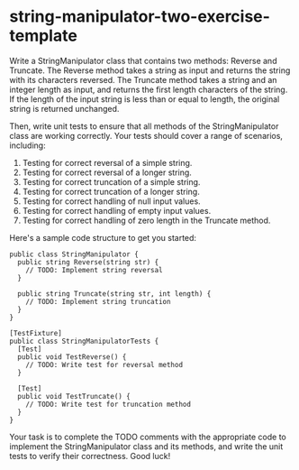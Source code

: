 # string-manipulator-two-exercise-template

Write a StringManipulator class that contains two methods: Reverse and Truncate. The Reverse method takes a string as input and returns the string with its characters reversed. The Truncate method takes a string and an integer length as input, and returns the first length characters of the string. If the length of the input string is less than or equal to length, the original string is returned unchanged.

Then, write unit tests to ensure that all methods of the StringManipulator class are working correctly. Your tests should cover a range of scenarios, including:

1. Testing for correct reversal of a simple string.
2. Testing for correct reversal of a longer string.
3. Testing for correct truncation of a simple string.
4. Testing for correct truncation of a longer string.
5. Testing for correct handling of null input values.
6. Testing for correct handling of empty input values.
7. Testing for correct handling of zero length in the Truncate method.

Here's a sample code structure to get you started:

```
public class StringManipulator {
  public string Reverse(string str) {
    // TODO: Implement string reversal
  }

  public string Truncate(string str, int length) {
    // TODO: Implement string truncation
  }
}

[TestFixture]
public class StringManipulatorTests {
  [Test]
  public void TestReverse() {
    // TODO: Write test for reversal method
  }

  [Test]
  public void TestTruncate() {
    // TODO: Write test for truncation method
  }
}
```

Your task is to complete the TODO comments with the appropriate code to implement the StringManipulator class and its methods, and write the unit tests to verify their correctness. Good luck!
